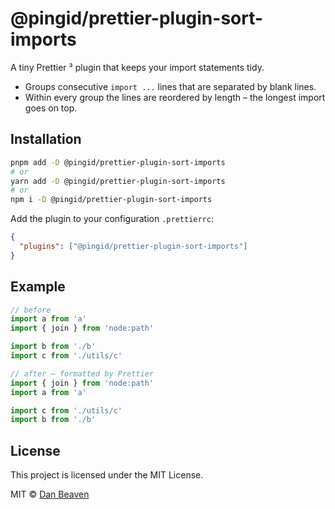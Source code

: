 # @pingid/prettier-plugin-sort-imports

A tiny Prettier ³ plugin that keeps your import statements tidy.

- Groups consecutive `import ...` lines that are separated by blank lines.
- Within every group the lines are reordered by length – the longest import goes on top.

## Installation

```bash
pnpm add -D @pingid/prettier-plugin-sort-imports
# or
yarn add -D @pingid/prettier-plugin-sort-imports
# or
npm i -D @pingid/prettier-plugin-sort-imports
```

Add the plugin to your configuration `.prettierrc`:

```json
{
  "plugins": ["@pingid/prettier-plugin-sort-imports"]
}
```

## Example

```ts
// before
import a from 'a'
import { join } from 'node:path'

import b from './b'
import c from './utils/c'

// after — formatted by Prettier
import { join } from 'node:path'
import a from 'a'

import c from './utils/c'
import b from './b'
```

## License

This project is licensed under the MIT License.

MIT © [Dan Beaven](https://github.com/Pingid)

